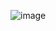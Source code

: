 ![image](https://user-images.githubusercontent.com/78081616/197353885-39cb23f0-9258-49dd-a2b1-d708dac1bfa1.png)
